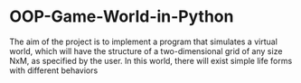 # OOP-Game-World-in-Python
The aim of the project is to implement a program that simulates a virtual world, which will have the structure of a two-dimensional grid of any size NxM, as specified by the user. In this world, there will exist simple life forms with different behaviors
